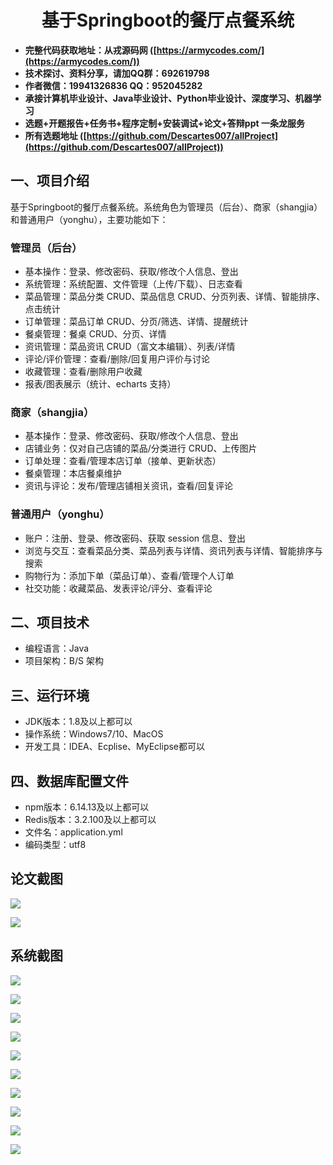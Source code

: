 ﻿<h1 align="center">基于Springboot的餐厅点餐系统</h1></p>

- <b>完整代码获取地址：从戎源码网 ([https://armycodes.com/](https://armycodes.com/))</b>
- <b>技术探讨、资料分享，请加QQ群：692619798</b>
- <b>作者微信：19941326836  QQ：952045282</b>
- <b>承接计算机毕业设计、Java毕业设计、Python毕业设计、深度学习、机器学习</b>
- <b>选题+开题报告+任务书+程序定制+安装调试+论文+答辩ppt 一条龙服务</b>
- <b>所有选题地址 ([https://github.com/Descartes007/allProject](https://github.com/Descartes007/allProject)) </b>

## 一、项目介绍

基于Springboot的餐厅点餐系统。系统角色为管理员（后台）、商家（shangjia）和普通用户（yonghu），主要功能如下：
### 管理员（后台）
- 基本操作：登录、修改密码、获取/修改个人信息、登出
- 系统管理：系统配置、文件管理（上传/下载）、日志查看
- 菜品管理：菜品分类 CRUD、菜品信息 CRUD、分页列表、详情、智能排序、点击统计
- 订单管理：菜品订单 CRUD、分页/筛选、详情、提醒统计
- 餐桌管理：餐桌 CRUD、分页、详情
- 资讯管理：菜品资讯 CRUD（富文本编辑）、列表/详情
- 评论/评价管理：查看/删除/回复用户评价与讨论
- 收藏管理：查看/删除用户收藏
- 报表/图表展示（统计、echarts 支持）
### 商家（shangjia）
- 基本操作：登录、修改密码、获取/修改个人信息、登出
- 店铺业务：仅对自己店铺的菜品/分类进行 CRUD、上传图片
- 订单处理：查看/管理本店订单（接单、更新状态）
- 餐桌管理：本店餐桌维护
- 资讯与评论：发布/管理店铺相关资讯，查看/回复评论
### 普通用户（yonghu）
- 账户：注册、登录、修改密码、获取 session 信息、登出
- 浏览与交互：查看菜品分类、菜品列表与详情、资讯列表与详情、智能排序与搜索
- 购物行为：添加下单（菜品订单）、查看/管理个人订单
- 社交功能：收藏菜品、发表评论/评分、查看评论

## 二、项目技术

- 编程语言：Java
- 项目架构：B/S 架构


## 三、运行环境

- JDK版本：1.8及以上都可以
- 操作系统：Windows7/10、MacOS
- 开发工具：IDEA、Ecplise、MyEclipse都可以

## 四、数据库配置文件

- npm版本：6.14.13及以上都可以
- Redis版本：3.2.100及以上都可以
- 文件名：application.yml
- 编码类型：utf8

## 论文截图

![](screenshot/1.png)

![](screenshot/2.png)

## 系统截图

![](screenshot/3.png)

![](screenshot/4.png)

![](screenshot/5.png)

![](screenshot/6.png)

![](screenshot/7.png)

![](screenshot/8.png)

![](screenshot/9.png)

![](screenshot/10.png)

![](screenshot/11.png)

![](screenshot/12.png)
